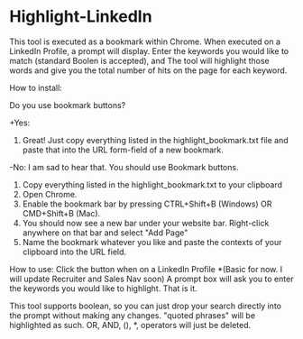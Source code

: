 # Highlight-LinkedIn
This tool is executed as a bookmark within Chrome. When executed on a LinkedIn Profile, a prompt will display. 
Enter the keywords you would like to match (standard Boolen is accepted), and 
The tool will highlight those words and give you the total number of hits on the page for each keyword.


How to install:

Do you use bookmark buttons? 

+Yes: 
1) Great! Just copy everything listed in the highlight_bookmark.txt file and paste that into the URL form-field of a new bookmark.

-No: I am sad to hear that. You should use Bookmark buttons. 
1) Copy everything listed in the highlight_bookmark.txt to your clipboard
2) Open Chrome. 
3) Enable the bookmark bar by pressing CTRL+Shift+B (Windows) OR CMD+Shift+B (Mac).
4) You should now see a new bar under your website bar. Right-click anywhere on that bar and select "Add Page"
5) Name the bookmark whatever you like and paste the contexts of your clipboard into the URL field.


How to use:
Click the button when on a LinkedIn Profile *(Basic for now. I will update Recruiter and Sales Nav soon)
A prompt box will ask you to enter the keywords you would like to highlight. That is it.

This tool supports boolean, so you can just drop your search directly into the prompt without making any changes. 
"quoted phrases" will be highlighted as such. OR, AND, (), *, operators will just be deleted.

